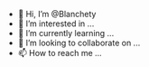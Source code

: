 - 👋 Hi, I’m @Blanchety
- 👀 I’m interested in ...
- 🌱 I’m currently learning ...
- 💞️ I’m looking to collaborate on ...
- 📫 How to reach me ...

<!---
Blanchety/Blanchety is a ✨ special ✨ repository because its `README.md` (this file) appears on your GitHub profile.
You can click the Preview link to take a look at your changes.
--->

